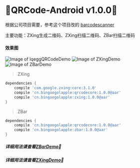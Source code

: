 :running:QRCode-Android v1.0.0:running:
============
根据公司项目需要，参考这个项目改的 [barcodescanner](https://github.com/dm77/barcodescanner)

主要功能：ZXing生成二维码、ZXing扫描二维码、ZBar扫描二维码

#### 效果图
![Image of IqeggQRCodeDemo](https://raw.githubusercontent.com/bingoogolapple/QRCode-Android/master/screenshots/IqeggQRCodeDemo.gif)
![Image of ZXingDemo](https://raw.githubusercontent.com/bingoogolapple/QRCode-Android/master/screenshots/ZXingDemo.gif)
![Image of ZBarDemo](https://raw.githubusercontent.com/bingoogolapple/QRCode-Android/master/screenshots/ZBarDemo.gif)

>ZXing

```groovy
dependencies {
    compile 'com.google.zxing:core:3.1.0'
    compile 'cn.bingoogolapple:qrcodecore:1.0.0@aar'
    compile 'cn.bingoogolapple:zxing:1.0.0@aar'
}
```
>ZBar

```groovy
dependencies {
    compile 'cn.bingoogolapple:qrcodecore:1.0.0@aar'
    compile 'cn.bingoogolapple:zbar:1.0.0@aar'
}
```

##### 详细用法请查看[ZBarDemo](https://github.com/bingoogolapple/QRCode-Android/tree/master/zbardemo):feet:

##### 详细用法请查看[ZXingDemo](https://github.com/bingoogolapple/QRCode-Android/tree/master/zxingdemo):feet:

